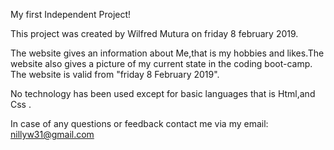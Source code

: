 My first Independent Project!

This project was created by Wilfred Mutura on friday 8 february 2019.

The website gives an information about Me,that is my hobbies and likes.The website also gives a picture of my current state in the coding boot-camp.
The website is valid from "friday 8 February 2019".

No technology has been used except for basic languages that is Html,and Css .

In case of any questions or feedback contact me via my email: nillyw31@gmail.com
